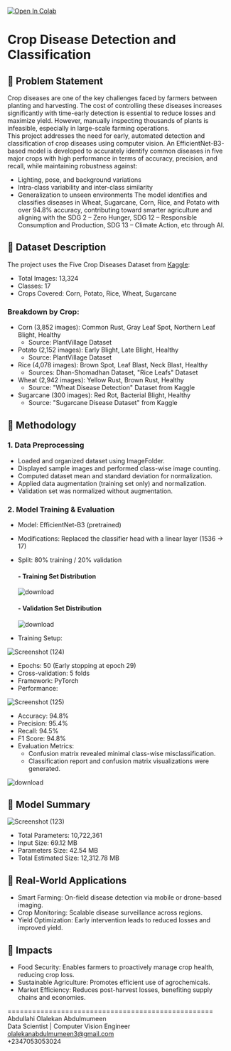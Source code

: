 
[![Open In Colab](https://colab.research.google.com/assets/colab-badge.svg)](https://github.com/abdulmumeen-abdullahi/Crop-Disease-Identification-and-Classification/blob/main/crop-disease-detection.ipynb)

# Crop Disease Detection and Classification
## 🔹 Problem Statement
Crop diseases are one of the key challenges faced by farmers between planting and harvesting. The cost of controlling these diseases increases significantly with time-early detection is essential to reduce losses and maximize yield. However, manually inspecting thousands of plants is infeasible, especially in large-scale farming operations. <br/>
This project addresses the need for early, automated detection and classification of crop diseases using computer vision. An EfficientNet-B3-based model is developed to accurately identify common diseases in five major crops with high performance in terms of accuracy, precision, and recall, while maintaining robustness against: <br/>
- Lighting, pose, and background variations
- Intra-class variability and inter-class similarity
- Generalization to unseen environments
The model identifies and classifies diseases in Wheat, Sugarcane, Corn, Rice, and Potato with over 94.8% accuracy, contributing toward smarter agriculture and aligning with the SDG 2 – Zero Hunger, SDG 12 – Responsible Consumption and Production, SDG 13 – Climate Action, etc  through AI.

## 🔹 Dataset Description
The project uses the Five Crop Diseases Dataset from [Kaggle](https://www.kaggle.com/datasets/shubham2703/five-crop-diseases-dataset): <br/>
- Total Images: 13,324
- Classes: 17
- Crops Covered: Corn, Potato, Rice, Wheat, Sugarcane
### Breakdown by Crop:
- Corn (3,852 images): Common Rust, Gray Leaf Spot, Northern Leaf Blight, Healthy
   - Source: PlantVillage Dataset
- Potato (2,152 images): Early Blight, Late Blight, Healthy
   - Source: PlantVillage Dataset
- Rice (4,078 images): Brown Spot, Leaf Blast, Neck Blast, Healthy
   - Sources: Dhan-Shomadhan Dataset, "Rice Leafs" Dataset
- Wheat (2,942 images): Yellow Rust, Brown Rust, Healthy
   - Source: "Wheat Disease Detection" Dataset from Kaggle
- Sugarcane (300 images): Red Rot, Bacterial Blight, Healthy
   - Source: "Sugarcane Disease Dataset" from Kaggle

## 🔹 Methodology
### 1. Data Preprocessing
- Loaded and organized dataset using ImageFolder.
- Displayed sample images and performed class-wise image counting.
- Computed dataset mean and standard deviation for normalization.
- Applied data augmentation (training set only) and normalization.
- Validation set was normalized without augmentation.
### 2. Model Training & Evaluation
- Model: EfficientNet-B3 (pretrained)
- Modifications: Replaced the classifier head with a linear layer (1536 → 17)
- Split: 80% training / 20% validation
  #### - Training Set Distribution
  
  ![download](https://github.com/user-attachments/assets/993d84f3-ed26-4f20-91a7-140b8bd55e4c)
  
  #### - Validation Set Distribution
  
  ![download](https://github.com/user-attachments/assets/bc904c13-e929-4a63-b059-293477536f4c)
  
- Training Setup:

![Screenshot (124)](https://github.com/user-attachments/assets/15f82d7f-cbb9-4cbb-8648-b41dc077bb23)

   - Epochs: 50 (Early stopping at epoch 29)
   - Cross-validation: 5 folds
   - Framework: PyTorch
- Performance:

![Screenshot (125)](https://github.com/user-attachments/assets/4fcc8920-f028-4a68-8f36-4fba75b1dcee)

   - Accuracy: 94.8%
   - Precision: 95.4%
   - Recall: 94.5%
   - F1 Score: 94.8%
- Evaluation Metrics:
   - Confusion matrix revealed minimal class-wise misclassification.
   - Classification report and confusion matrix visualizations were generated.
  
![download](https://github.com/user-attachments/assets/a71af97f-89da-49e5-a274-5d54fd4440ef)

## 🔹 Model Summary

![Screenshot (123)](https://github.com/user-attachments/assets/5d0797e8-e5ca-4568-85c1-a762339e130e)

- Total Parameters: 10,722,361
- Input Size: 69.12 MB
- Parameters Size: 42.54 MB
- Total Estimated Size: 12,312.78 MB

## 🔹 Real-World Applications
- Smart Farming: On-field disease detection via mobile or drone-based imaging.
- Crop Monitoring: Scalable disease surveillance across regions.
- Yield Optimization: Early intervention leads to reduced losses and improved yield.

## 🔹 Impacts
- Food Security: Enables farmers to proactively manage crop health, reducing crop loss.
- Sustainable Agriculture: Promotes efficient use of agrochemicals.
- Market Efficiency: Reduces post-harvest losses, benefiting supply chains and economies.

================================================== <br/>
Abdullahi Olalekan Abdulmumeen <br/>
Data Scientist | Computer Vision Engineer <br/>
olalekanabdulmumeen3@gmail.com <br/>
+2347053053024
